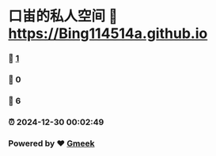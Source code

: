 # 口峀的私人空间 :link: https://Bing114514a.github.io 
### :page_facing_up: [1](https://Bing114514a.github.io/tag.html) 
### :speech_balloon: 0 
### :hibiscus: 6 
### :alarm_clock: 2024-12-30 00:02:49 
### Powered by :heart: [Gmeek](https://github.com/Meekdai/Gmeek)
